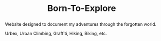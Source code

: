 # **<p style="text-align: center;">Born-To-Explore</p>**
<p> Website designed to document my adventures through the forgotten world.</p>
<p>Urbex, Urban Climbing, Graffiti, Hiking, Biking, etc.</p>


